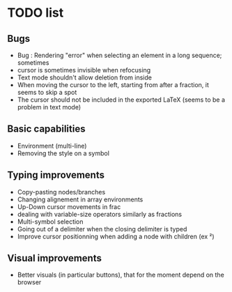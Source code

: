# TODO list

## Bugs
- Bug : Rendering "error" when selecting an element in a long sequence; sometimes
- cursor is sometimes invisible when refocusing
- Text mode shouldn't allow deletion from inside
- When moving the cursor to the left, starting from after a fraction, it seems to skip a spot
- The cursor should not be included in the exported LaTeX (seems to be a problem in text mode)

## Basic capabilities
- Environment (multi-line)
- Removing the style on a symbol

## Typing improvements
- Copy-pasting nodes/branches
- Changing alignement in array environments
- Up-Down cursor movements in frac
- dealing with variable-size operators similarly as fractions
- Multi-symbol selection
- Going out of a delimiter when the closing delimiter is typed
- Improve cursor positionning when adding a node with children (ex ²)

## Visual improvements
- Better visuals (in particular buttons), that for the moment depend on the browser